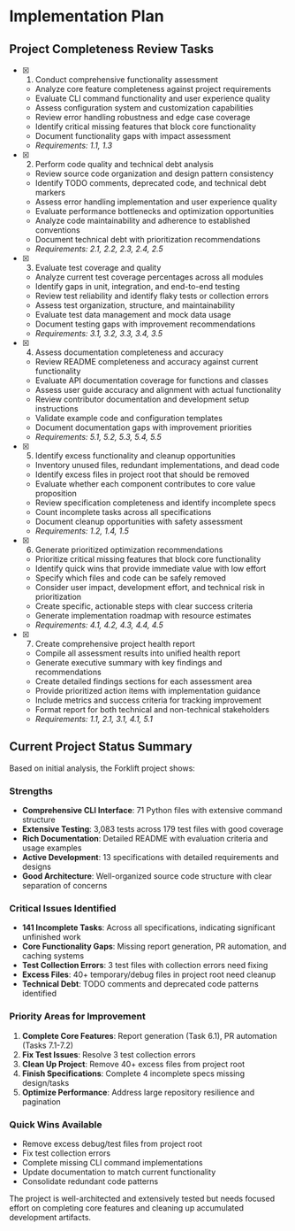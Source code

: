 # Implementation Plan

## Project Completeness Review Tasks

- [x] 1. Conduct comprehensive functionality assessment
  - Analyze core feature completeness against project requirements
  - Evaluate CLI command functionality and user experience quality
  - Assess configuration system and customization capabilities
  - Review error handling robustness and edge case coverage
  - Identify critical missing features that block core functionality
  - Document functionality gaps with impact assessment
  - _Requirements: 1.1, 1.3_

- [x] 2. Perform code quality and technical debt analysis
  - Review source code organization and design pattern consistency
  - Identify TODO comments, deprecated code, and technical debt markers
  - Assess error handling implementation and user experience quality
  - Evaluate performance bottlenecks and optimization opportunities
  - Analyze code maintainability and adherence to established conventions
  - Document technical debt with prioritization recommendations
  - _Requirements: 2.1, 2.2, 2.3, 2.4, 2.5_

- [x] 3. Evaluate test coverage and quality
  - Analyze current test coverage percentages across all modules
  - Identify gaps in unit, integration, and end-to-end testing
  - Review test reliability and identify flaky tests or collection errors
  - Assess test organization, structure, and maintainability
  - Evaluate test data management and mock data usage
  - Document testing gaps with improvement recommendations
  - _Requirements: 3.1, 3.2, 3.3, 3.4, 3.5_

- [x] 4. Assess documentation completeness and accuracy
  - Review README completeness and accuracy against current functionality
  - Evaluate API documentation coverage for functions and classes
  - Assess user guide accuracy and alignment with actual functionality
  - Review contributor documentation and development setup instructions
  - Validate example code and configuration templates
  - Document documentation gaps with improvement priorities
  - _Requirements: 5.1, 5.2, 5.3, 5.4, 5.5_

- [x] 5. Identify excess functionality and cleanup opportunities
  - Inventory unused files, redundant implementations, and dead code
  - Identify excess files in project root that should be removed
  - Evaluate whether each component contributes to core value proposition
  - Review specification completeness and identify incomplete specs
  - Count incomplete tasks across all specifications
  - Document cleanup opportunities with safety assessment
  - _Requirements: 1.2, 1.4, 1.5_

- [x] 6. Generate prioritized optimization recommendations
  - Prioritize critical missing features that block core functionality
  - Identify quick wins that provide immediate value with low effort
  - Specify which files and code can be safely removed
  - Consider user impact, development effort, and technical risk in prioritization
  - Create specific, actionable steps with clear success criteria
  - Generate implementation roadmap with resource estimates
  - _Requirements: 4.1, 4.2, 4.3, 4.4, 4.5_

- [x] 7. Create comprehensive project health report
  - Compile all assessment results into unified health report
  - Generate executive summary with key findings and recommendations
  - Create detailed findings sections for each assessment area
  - Provide prioritized action items with implementation guidance
  - Include metrics and success criteria for tracking improvement
  - Format report for both technical and non-technical stakeholders
  - _Requirements: 1.1, 2.1, 3.1, 4.1, 5.1_

## Current Project Status Summary

Based on initial analysis, the Forklift project shows:

### Strengths
- **Comprehensive CLI Interface**: 71 Python files with extensive command structure
- **Extensive Testing**: 3,083 tests across 179 test files with good coverage
- **Rich Documentation**: Detailed README with evaluation criteria and usage examples
- **Active Development**: 13 specifications with detailed requirements and designs
- **Good Architecture**: Well-organized source code structure with clear separation of concerns

### Critical Issues Identified
- **141 Incomplete Tasks**: Across all specifications, indicating significant unfinished work
- **Core Functionality Gaps**: Missing report generation, PR automation, and caching systems
- **Test Collection Errors**: 3 test files with collection errors need fixing
- **Excess Files**: 40+ temporary/debug files in project root need cleanup
- **Technical Debt**: TODO comments and deprecated code patterns identified

### Priority Areas for Improvement
1. **Complete Core Features**: Report generation (Task 6.1), PR automation (Tasks 7.1-7.2)
2. **Fix Test Issues**: Resolve 3 test collection errors
3. **Clean Up Project**: Remove 40+ excess files from project root
4. **Finish Specifications**: Complete 4 incomplete specs missing design/tasks
5. **Optimize Performance**: Address large repository resilience and pagination

### Quick Wins Available
- Remove excess debug/test files from project root
- Fix test collection errors
- Complete missing CLI command implementations
- Update documentation to match current functionality
- Consolidate redundant code patterns

The project is well-architected and extensively tested but needs focused effort on completing core features and cleaning up accumulated development artifacts.